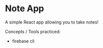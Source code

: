 # Note App

A simple React app allowing you to take notes!

Concepts / Tools practiced:

- firebase cli
